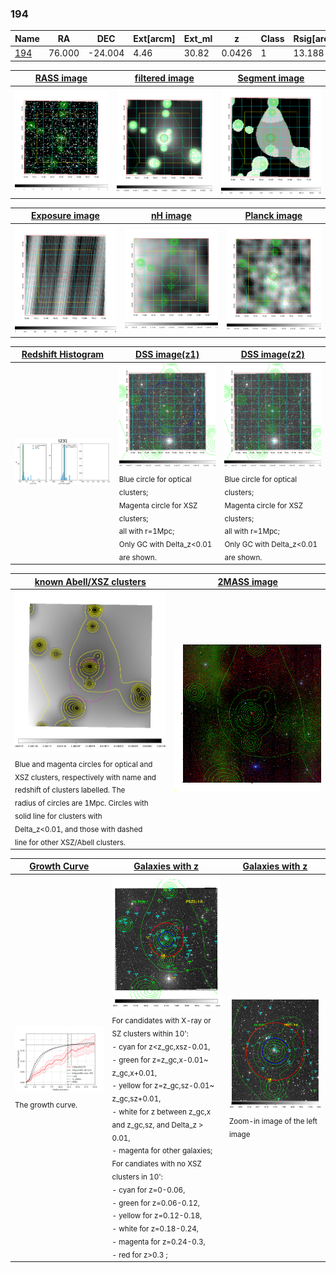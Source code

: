 <div STYLE="page-break-after: always;"></div>

### 194

|Name          |RA          |DEC      | Ext[arcm] | Ext_ml | z    | Class| Rsig[arcmin] | CRsig[c/s] | CR500[c/s] | R500[Mpc] |L500[erg/s]|F500[erg/s/cm^2]| M500[Msun]|Tx[keV]|beta|GC(XSZ,Delta_z<0.01)| GC(OPT,Delta_z<0.01)|GC|alias|
|--------------|------------|------------|---|---|-----------|--------|------|------|----|----|----|----|----|----|----|----|----|----|---|
|[194](script/194.md)     | 76.000       | -24.004       | 4.46    | 30.82   | 0.0426 | 1   | 13.188 |0.177 |0.175 |0.615 |1.237e+43 |2.914e-12 |6.883e+13 |1.723 |0.405 |-, |A, N, |A, |t231|

|[RASS image](../image/194/194_img.pdf)|[filtered image](../image/194/194_fil.pdf)|[Segment image](../image/194/194_seg.pdf)|
|-------------------|--------------------|-------------------|
| <img src="../image/194/194_img.png" width="300">  | <img src="../image/194/194_fil.png" width="300">   | <img src="../image/194/194_seg.png" width="300">  |

|[Exposure image](../image/194/194_mex.pdf)| [nH image](../image/194/194_nh.pdf)| [Planck image](../image/194/194_p.pdf)|
|-------------------|--------------------|-------------------|
|<img src="../image/194/194_mex.png" width="300">   | <img src="../image/194/194_nh.png" width="300">    | <img src="../image/194/194_p.png" width="300"> |

|[Redshift Histogram](../image/194/194_zg.pdf) | [DSS image(z1)](../image/194/194_dss_z1.pdf)      |  [DSS image(z2)](../image/194/194_dss_z2.pdf)    |
|-------------------|--------------------|-------------------|
|<img src="../image/194/194_zg.png" width="300"> |<img src="../image/194/194_dss_z1.png" width="300"> <sub><br>Blue circle for optical clusters; <br>Magenta circle for XSZ clusters; <br>all with r=1Mpc; <br>Only GC with Delta_z<0.01 are shown. </sub>| <img src="../image/194/194_dss_z2.png" width="300"><sub><br>Blue circle for optical clusters; <br>Magenta circle for XSZ clusters; <br>all with r=1Mpc; <br>Only GC with Delta_z<0.01 are shown. </sub> |

|[known Abell/XSZ clusters](../image/194/194_m.pdf) | [2MASS image](../image/194/194_2mass.pdf)      |
|-------------------|-------------------|
|<img src=../image/194/194_m.png width="300"> <sub><br>Blue and magenta circles for optical and <br>XSZ clusters, respectively with name and <br>redshift of clusters labelled. The <br>radius of circles are 1Mpc. Circles with <br>solid line for clusters with <br>Delta_z<0.01, and those with dashed <br>line for other XSZ/Abell clusters.        </sub>|<img src="../image/194/194_2mass.png" width="300">  |

|[Growth Curve](../image/194/194_gca_all.png) |[Galaxies with z](../image/194/194_opt_ned.pdf) |[Galaxies with z](../image/194/194_opt_ned_zoom.pdf) |
|-------------------|-------------------|-------------------|
| <img src="../image/194/194_gca_all.png" width="300"> <sub><br>The growth curve.</sub>| <img src=../image/194/194_opt_ned.png width="300"> <br><sub> For candidates with X-ray or SZ clusters within 10': <br> - cyan for z<z_gc,xsz-0.01, <br> - green for z=z_gc,x-0.01~ z_gc,x+0.01, <br> - yellow for z=z_gc,sz-0.01~ z_gc,sz+0.01, <br> - white for z between z_gc,x and z_gc,sz, and Delta_z > 0.01, <br> - magenta for other galaxies; <br>For candiates with no XSZ clusters in 10': <br> - cyan for z=0-0.06, <br> - green for z=0.06-0.12, <br> - yellow for z=0.12-0.18, <br> - white for z=0.18-0.24, <br> - magenta for z=0.24-0.3, <br> - red for z>0.3 ;  </sub>|<img src=../image/194/194_opt_ned_zoom.png width="300">  <br><sub> Zoom-in image of the left image</sub>|




